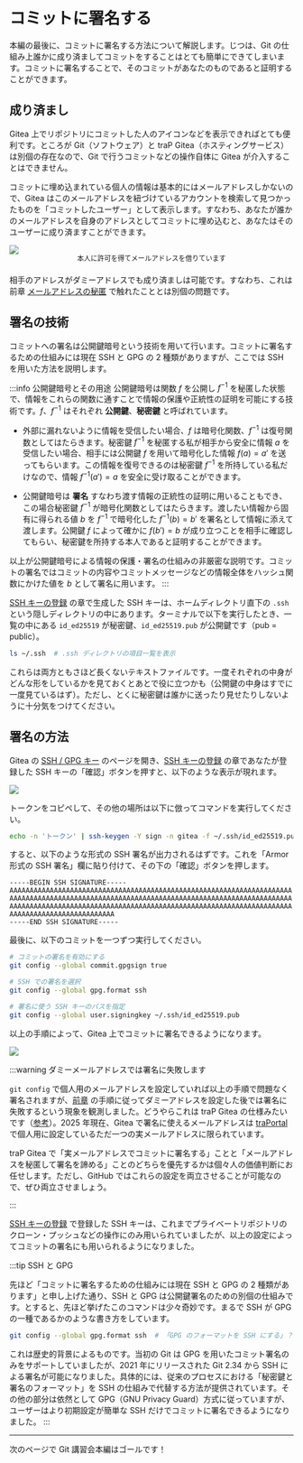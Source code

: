 # コミットに署名する

本編の最後に、コミットに署名する方法について解説します。じつは、Git の仕組み上誰かに成り済ましてコミットをすることはとても簡単にできてしまいます。コミットに署名することで、そのコミットがあなたのものであると証明することができます。

## 成り済まし

Gitea 上でリポジトリにコミットした人のアイコンなどを表示できればとても便利です。ところが Git（ソフトウェア）と traP Gitea（ホスティングサービス）は別個の存在なので、Git で行うコミットなどの操作自体に Gitea が介入することはできません。

コミットに埋め込まれている個人の情報は基本的にはメールアドレスしかないので、Gitea はこのメールアドレスを紐づけているアカウントを検索して見つかったものを「コミットしたユーザー」として表示します。すなわち、あなたが誰かのメールアドレスを自身のアドレスとしてコミットに埋め込むと、あなたはそのユーザーに成り済ますことができます。

![](https://md.trap.jp/uploads/upload_c3c585adcf6538d92a3e16eaf23fdd2b.png)
<p style="font-size: 12px; text-align: center; margin: -16px 0 20px 0">本人に許可を得てメールアドレスを借りています</p>

相手のアドレスがダミーアドレスでも成り済ましは可能です。すなわち、これは前章 [メールアドレスの秘匿](/text/chapter-2/hide-address.html) で触れたこととは別個の問題です。

## 署名の技術

コミットへの署名は公開鍵暗号という技術を用いて行います。コミットに署名するための仕組みには現在 SSH と GPG の 2 種類がありますが、ここでは SSH を用いた方法を説明します。

:::info 公開鍵暗号とその用途
公開鍵暗号は関数 $f$ を公開し $f^{-1}$ を秘匿した状態で、情報をこれらの関数に通すことで情報の保護や正統性の証明を可能にする技術です。$f$、$f^{-1}$ はそれぞれ **公開鍵**、**秘密鍵** と呼ばれています。

- 外部に漏れないように情報を受信したい場合、$f$ は暗号化関数、$f^{-1}$ は復号関数としてはたらきます。秘密鍵 $f^{-1}$ を秘匿する私が相手から安全に情報 $a$ を受信したい場合、相手には公開鍵 $f$ を用いて暗号化した情報 $f(a) = a'$ を送ってもらいます。この情報を復号できるのは秘密鍵 $f^{-1}$ を所持している私だけなので、情報 $f^{-1}(a') = a$ を安全に受け取ることができます。

- 公開鍵暗号は **署名** すなわち渡す情報の正統性の証明に用いることもでき、この場合秘密鍵 $f^{-1}$ が暗号化関数としてはたらきます。渡したい情報から固有に得られる値 $b$ を $f^{-1}$ で暗号化した $f^{-1}(b) = b'$ を署名として情報に添えて渡します。公開鍵 $f$ によって確かに $f(b') = b$ が成り立つことを相手に確認してもらい、秘密鍵を所持する本人であると証明することができます。

以上が公開鍵暗号による情報の保護・署名の仕組みの非厳密な説明です。コミットの署名ではコミットの内容やコミットメッセージなどの情報全体をハッシュ関数にかけた値を $b$ として署名に用います。
:::

[SSH キーの登録](/text/chapter-1/gitea-ssh.html#ssh-%E3%82%AD%E3%83%BC%E3%81%AE%E7%94%9F%E6%88%90) の章で生成した SSH キーは、ホームディレクトリ直下の `.ssh` という隠しディレクトリの中にあります。ターミナルで以下を実行したとき、一覧の中にある `id_ed25519` が秘密鍵、`id_ed25519.pub` が公開鍵です（pub = public）。

```sh
ls ~/.ssh  # .ssh ディレクトリの項目一覧を表示
```

これらは両方ともさほど長くないテキストファイルです。一度それぞれの中身がどんな形をしているかを見ておくとあとで役に立つかも（公開鍵の中身はすでに一度見ているはず）。ただし、とくに秘密鍵は誰かに送ったり見せたりしないように十分気をつけてください。

## 署名の方法

Gitea の [SSH / GPG キー](https://git.trap.jp/user/settings/keys) のページを開き、[SSH キーの登録](/text/chapter-1/gitea-ssh.html#gitea-%E3%81%AB-ssh-%E3%82%AD%E3%83%BC%E3%82%92%E7%99%BB%E9%8C%B2%E3%81%99%E3%82%8B) の章であなたが登録した SSH キーの「確認」ボタンを押すと、以下のような表示が現れます。

![](https://md.trap.jp/uploads/upload_ccd610216cc952b6eb3ec8318b634ead.png)

トークンをコピペして、その他の場所は以下に倣ってコマンドを実行してください。

```sh
echo -n 'トークン' | ssh-keygen -Y sign -n gitea -f ~/.ssh/id_ed25519.pub
```

すると、以下のような形式の SSH 署名が出力されるはずです。これを「Armor 形式の SSH 署名」欄に貼り付けて、その下の「確認」ボタンを押します。

```
-----BEGIN SSH SIGNATURE-----
AAAAAAAAAAAAAAAAAAAAAAAAAAAAAAAAAAAAAAAAAAAAAAAAAAAAAAAAAAAAAAAAAAAAAA
AAAAAAAAAAAAAAAAAAAAAAAAAAAAAAAAAAAAAAAAAAAAAAAAAAAAAAAAAAAAAAAAAAAAAA
AAAAAAAAAAAAAAAAAAAAAAAAAAAAAAAAAAAAAAAAAAAAAAAAAAAAAAAAAAAAAAAAAAAAAA
AAAAAAAAAAAAAAAAAAAAAAAAAA
-----END SSH SIGNATURE-----
```

最後に、以下のコミットを一つずつ実行してください。

```sh
# コミットの署名を有効にする
git config --global commit.gpgsign true

# SSH での署名を選択
git config --global gpg.format ssh

# 署名に使う SSH キーのパスを指定
git config --global user.signingkey ~/.ssh/id_ed25519.pub
```


以上の手順によって、Gitea 上でコミットに署名できるようになります。

![](https://md.trap.jp/uploads/upload_14c61e8a0a143350905ad2260ead0d08.png)

:::warning ダミーメールアドレスでは署名に失敗します

`git config` で個人用のメールアドレスを設定していれば以上の手順で問題なく署名されますが、[前章](/text/chapter-2/hide-address.html) の手順に従ってダミーアドレスを設定した後では署名に失敗するという現象を観測しました。どうやらこれは traP Gitea の仕様みたいです（[参考](https://q.trap.jp/messages/019a1164-f66d-7546-9aff-79f33490c833)）。2025 年現在、Gitea で署名に使えるメールアドレスは [traPortal](https://portal.trap.jp/) で個人用に設定しているただ一つの実メールアドレスに限られています。

traP Gitea で「実メールアドレスでコミットに署名する」ことと「メールアドレスを秘匿して署名を諦める」ことのどちらを優先するかは個々人の価値判断にお任せします。ただし、GitHub ではこれらの設定を両立させることが可能なので、ぜひ両立させましょう。

:::

[SSH キーの登録](/text/chapter-1/gitea-ssh.html#gitea-%E3%81%AB-ssh-%E3%82%AD%E3%83%BC%E3%82%92%E7%99%BB%E9%8C%B2%E3%81%99%E3%82%8B) で登録した SSH キーは、これまでプライベートリポジトリのクローン・プッシュなどの操作にのみ用いられていましたが、以上の設定によってコミットの署名にも用いられるようになりました。

:::tip SSH と GPG

先ほど「コミットに署名するための仕組みには現在 SSH と GPG の 2 種類があります」と申し上げた通り、SSH と GPG は公開鍵署名のための別個の仕組みです。とすると、先ほど挙げたこのコマンドは少々奇妙です。まるで SSH が GPG の一種であるかのような書き方をしています。

```sh
git config --global gpg.format ssh  # 「GPG のフォーマットを SSH にする」？
```

これは歴史的背景によるものです。当初の Git は GPG を用いたコミット署名のみをサポートしていましたが、2021 年にリリースされた Git 2.34 から SSH による署名が可能になりました。具体的には、従来のプロセスにおける「秘密鍵と署名のフォーマット」を SSH の仕組みで代替する方法が提供されています。その他の部分は依然として GPG（GNU Privacy Guard）方式に従っていますが、ユーザーはより初期設定が簡単な SSH だけでコミットに署名できるようになりました。
:::

---

次のページで Git 講習会本編はゴールです！
